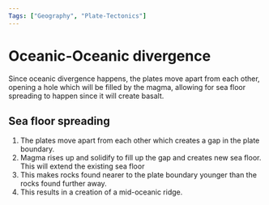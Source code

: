 ```yaml
---
Tags: ["Geography", "Plate-Tectonics"]
---
```

# Oceanic-Oceanic divergence
Since oceanic divergence happens, the plates move apart from each other, opening a hole which will be filled by the magma, allowing for sea floor spreading to happen since it will create basalt.

## Sea floor spreading
1. The plates move apart from each other which creates a gap in the plate boundary.
2. Magma rises up and solidify to fill up the gap and creates new sea floor.
	This will extend the existing sea floor
3. This makes rocks found nearer to the plate boundary younger than the rocks found further away.
4. This results in a creation of a mid-oceanic ridge.
